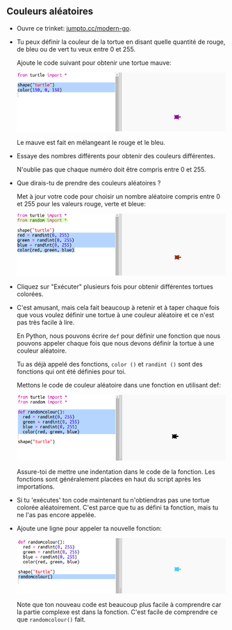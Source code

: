 ## Couleurs aléatoires

+ Ouvre ce trinket: <a href="http://jumpto.cc/modern-go" target="_blank">jumpto.cc/modern-go</a>.

+ Tu peux définir la couleur de la tortue en disant quelle quantité de rouge, de bleu ou de vert tu veux entre 0 et 255.
    
    Ajoute le code suivant pour obtenir une tortue mauve:
    
    ![capture d'écran](images/modern-purple.png)
    
    Le mauve est fait en mélangeant le rouge et le bleu.

+ Essaye des nombres différents pour obtenir des couleurs différentes.
    
    N'oublie pas que chaque numéro doit être compris entre 0 et 255.

+ Que dirais-tu de prendre des couleurs aléatoires ?
    
    Met à jour votre code pour choisir un nombre aléatoire compris entre 0 et 255 pour les valeurs rouge, verte et bleue:
    
    ![capture d'écran](images/modern-random-colour.png)

+ Cliquez sur "Exécuter" plusieurs fois pour obtenir différentes tortues colorées.

+ C'est amusant, mais cela fait beaucoup à retenir et à taper chaque fois que vous voulez définir une tortue à une couleur aléatoire et ce n'est pas très facile à lire.
    
    En Python, nous pouvons écrire ` def ` pour définir une fonction que nous pouvons appeler chaque fois que nous devons définir la tortue à une couleur aléatoire.
    
    Tu as déjà appelé des fonctions, ` color () ` et ` randint () ` sont des fonctions qui ont été définies pour toi.
    
    Mettons le code de couleur aléatoire dans une fonction en utilisant def:
    
    ![capture d'écran](images/modern-colour-function.png)
    
    Assure-toi de mettre une indentation dans le code de la fonction. Les fonctions sont généralement placées en haut du script après les importations.

+ Si tu 'exécutes' ton code maintenant tu n'obtiendras pas une tortue colorée aléatoirement. C'est parce que tu as défini ta fonction, mais tu ne l'as pas encore appelée.

+ Ajoute une ligne pour appeler ta nouvelle fonction:
    
    ![capture d'écran](images/modern-call-colour.png)
    
    Note que ton nouveau code est beaucoup plus facile à comprendre car la partie complexe est dans la fonction. C'est facile de comprendre ce que `randomcolour()` fait.